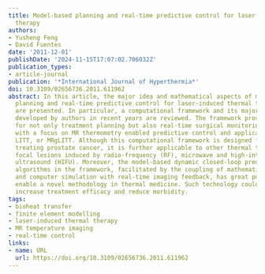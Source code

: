 ```yaml
---
title: Model-based planning and real-time predictive control for laser-induced thermal
  therapy
authors:
- Yusheng Feng
- David Fuentes
date: '2011-12-01'
publishDate: '2024-11-15T17:07:02.706032Z'
publication_types:
- article-journal
publication: '*International Journal of Hyperthermia*'
doi: 10.3109/02656736.2011.611962
abstract: In this article, the major idea and mathematical aspects of model-based
  planning and real-time predictive control for laser-induced thermal therapy (LITT)
  are presented. In particular, a computational framework and its major components
  developed by authors in recent years are reviewed. The framework provides the backbone
  for not only treatment planning but also real-time surgical monitoring and control
  with a focus on MR thermometry enabled predictive control and applications to image-guided
  LITT, or MRgLITT. Although this computational framework is designed for LITT in
  treating prostate cancer, it is further applicable to other thermal therapies in
  focal lesions induced by radio-frequency (RF), microwave and high-intensity-focused
  ultrasound (HIFU). Moreover, the model-based dynamic closed-loop predictive control
  algorithms in the framework, facilitated by the coupling of mathematical modelling
  and computer simulation with real-time imaging feedback, has great potential to
  enable a novel methodology in thermal medicine. Such technology could dramatically
  increase treatment efficacy and reduce morbidity.
tags:
- bioheat transfer
- finite element modelling
- laser-induced thermal therapy
- MR temperature imaging
- real-time control
links:
- name: URL
  url: https://doi.org/10.3109/02656736.2011.611962
---
```

